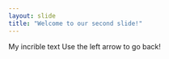 ```yaml
---
layout: slide
title: "Welcome to our second slide!"
---
```

My incrible text
Use the left arrow to go back!
